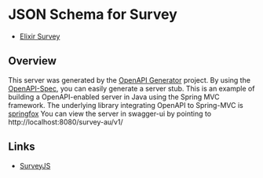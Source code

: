 # JSON Schema for Survey
* [Elixir Survey](https://github.com/totemsoft/serverless/blob/master/schema/survey/src/main/resources/elixir-survey.yaml)

## Overview
This server was generated by the [OpenAPI Generator](https://openapi-generator.tech) project.  By using the [OpenAPI-Spec](https://openapis.org), you can easily generate a server stub.  This is an example of building a OpenAPI-enabled server in Java using the Spring MVC framework.
The underlying library integrating OpenAPI to Spring-MVC is [springfox](https://github.com/springfox/springfox)
You can view the server in swagger-ui by pointing to
http://localhost:8080/survey-au/v1/

## Links
* [SurveyJS](https://surveyjs.io/Examples/Library/?id=questiontype-text&platform=jQuery&theme=default)
